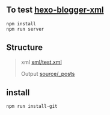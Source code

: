 ## To test [hexo-blogger-xml](https://github.com/dimaslanjaka/hexo-blogger-xml/tree/compiler)
```shell
npm install
npm run server
```

## Structure
> xml  [xml/test.xml](https://github.com/dimaslanjaka/site/tree/test-demo/xml/)
>
> Output [source/_posts](https://github.com/dimaslanjaka/site/tree/test-demo/source/_posts)

## install
```shell
npm run install-git
```
